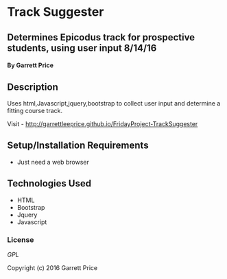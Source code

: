 # Track Suggester

## Determines Epicodus track for prospective students, using user input 8/14/16

#### By Garrett Price

## Description

Uses html,Javascript,jquery,bootstrap to collect user input and determine a fitting course track.

Visit -  http://garrettleeprice.github.io/FridayProject-TrackSuggester

## Setup/Installation Requirements

* Just need a web browser

## Technologies Used

* HTML
* Bootstrap
* Jquery
* Javascript

### License

*GPL*

Copyright (c) 2016 Garrett Price
